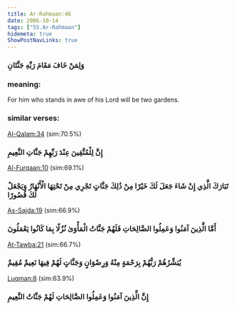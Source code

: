 ```yaml
---
title: Ar-Rahmaan:46
date: 2006-10-14
tags: ["55.Ar-Rahmaan"]
hidemeta: true 
ShowPostNavLinks: true 
---
```

### وَلِمَنْ خَافَ مَقَامَ رَبِّهِ جَنَّتَانِ
### meaning: 
For him who stands in awe of his Lord will be two gardens.
### similar verses: 

[Al-Qalam:34](/68/34) (sim:70.5%)

### إِنَّ لِلْمُتَّقِينَ عِنْدَ رَبِّهِمْ جَنَّاتِ النَّعِيمِ

[Al-Furqaan:10](/25/10) (sim:69.1%)

### تَبَارَكَ الَّذِي إِنْ شَاءَ جَعَلَ لَكَ خَيْرًا مِنْ ذَٰلِكَ جَنَّاتٍ تَجْرِي مِنْ تَحْتِهَا الْأَنْهَارُ وَيَجْعَلْ لَكَ قُصُورًا

[As-Sajda:19](/32/19) (sim:66.9%)

### أَمَّا الَّذِينَ آمَنُوا وَعَمِلُوا الصَّالِحَاتِ فَلَهُمْ جَنَّاتُ الْمَأْوَىٰ نُزُلًا بِمَا كَانُوا يَعْمَلُونَ

[At-Tawba:21](/9/21) (sim:66.7%)

### يُبَشِّرُهُمْ رَبُّهُمْ بِرَحْمَةٍ مِنْهُ وَرِضْوَانٍ وَجَنَّاتٍ لَهُمْ فِيهَا نَعِيمٌ مُقِيمٌ

[Luqman:8](/31/8) (sim:63.9%)

### إِنَّ الَّذِينَ آمَنُوا وَعَمِلُوا الصَّالِحَاتِ لَهُمْ جَنَّاتُ النَّعِيمِ
